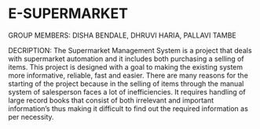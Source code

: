 # E-SUPERMARKET

GROUP MEMBERS:
     DISHA BENDALE,
     DHRUVI HARIA,
     PALLAVI TAMBE
     
DECRIPTION:
The Supermarket Management System is a project that deals with supermarket automation and it includes both purchasing a selling of items. 
This project is designed with a goal to making the existing system more informative, reliable, fast and easier. There are many reasons for the starting of the project because in the selling of items through the manual system of salesperson faces a lot of inefficiencies. 
It requires handling of large record books that consist of both irrelevant and important information’s thus making it difficult to find out the required information as per necessity.
